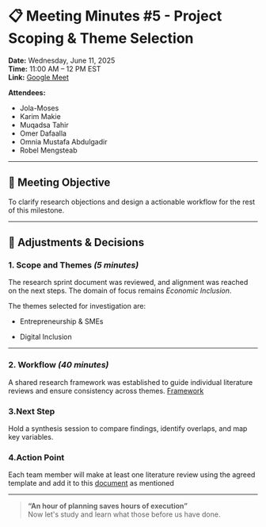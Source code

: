# 📋 Meeting Minutes #5 - Project Scoping & Theme Selection

**Date:** Wednesday, June 11, 2025  
**Time:** 11:00 AM – 12 PM EST  
**Link:** [Google Meet](https://meet.google.com/xgk-vehh-qmm)

**Attendees:**

- Jola-Moses  
- Karim Makie  
- Muqadsa Tahir  
- Omer Dafaalla  
- Omnia Mustafa Abdulgadir  
- Robel Mengsteab  

---

## 🎯 Meeting Objective

To clarify research objections and design a actionable
workflow for the rest of this milestone.

---

## 🔄 Adjustments & Decisions

### 1. Scope and Themes *(5 minutes)*  

The research sprint document was reviewed,
and alignment was reached on the next steps.
The domain of focus remains *Economic Inclusion*.

The themes selected for investigation are:

- Entrepreneurship & SMEs

- Digital Inclusion

---

### 2. Workflow *(40 minutes)*  

A shared research framework was established
to guide individual literature reviews
and ensure consistency across themes.
[Framework](<https://docs.google.com/document/d/1Z-FwYdORvjweUKGYQnk-ixt-r-R4QYpevsNS7CfWdVU/edit>)

### 3.Next Step

Hold a synthesis session to compare findings, identify overlaps, and map key variables.

### 4.Action Point

Each team member will make at least one literature
review using the agreed template and add it to this
[document](<https://docs.google.com/document/d/1Sd9lni99XnNMdbrNT9hNNoxoj_2-_E9U5LGUQuFqgAA/edit?usp=drivesdk>)
as mentioned

---

> **“An hour of planning saves hours of execution”**  
> Now let's study and learn what those before us have done.
